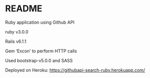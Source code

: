 # README

Ruby application using Github API

ruby v3.0.0

Rails v6.1.1

Gem ‘Excon’ to perform HTTP calls

Used bootstrap-v5.0.0 and SASS

Deployed on Heroku: https://githubapi-search-ruby.herokuapp.com/